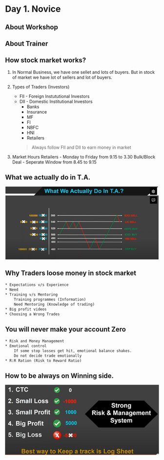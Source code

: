 # Day 1. Novice

About Workshop
-----------------------

About Trainer
-----------------------

How stock market works?
-----------------------

1. In Normal Business, we have one sellet and lots of buyers. But in stock of market we have lot of sellers and lot of buyers.
2. Types of Traders (Investors)
    * FII - Foreign Instututional Investors
    * DII - Domestic Institutional Investors
        * Banks
        * Insurance
        * MF
        * FI
        * NBFC
        * HNI
        * Retailers
        >Always follow FII and DII to earn money in market

3. Market Hours 
Retailers - Monday to Friday from 9.15 to 3.30
Bulk/Block Deal - Seperate Window from 8.45 to 9.15

What we actually do in T.A.
---------------------------

![What we actually do in TA](../files/001-novice-img.png)

Why Traders loose money in stock market
---------------------------
    * Expectations v/s Experience
    * Need
    * Training v/s Mentoring
        Training programmes (Information) 
        Need Mentoring (Knowledge of trading)
    * Big profit videos
    * Choosing a Wrong Trades

You will never make your account Zero
---------------------------
    * Risk and Money Management
    * Emotional control 
        If some stop losses get hit, emotional balance shakes.
        Do not decide trade emotionally
    * R:R Ration (Risk to Reward Ratio)

How to be always on Winning side.
---------------------------
![How to be always on Winning side](../files/002-novice-img.png)

